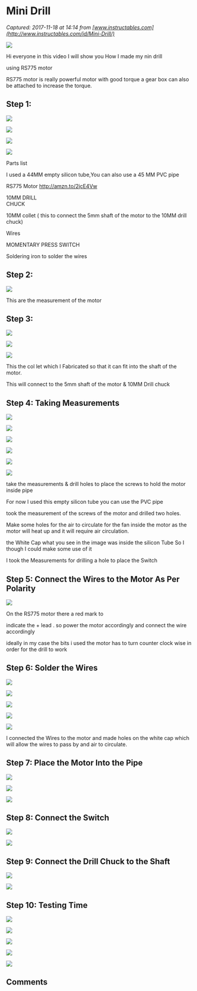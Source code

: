 # Mini Drill

_Captured: 2017-11-18 at 14:14 from [www.instructables.com](http://www.instructables.com/id/Mini-Drill/)_

![](https://cdn.instructables.com/FAX/GV35/J9OWMKNU/FAXGV35J9OWMKNU.MEDIUM.jpg)

Hi everyone in this video I will show you How I made my nin drill

using RS775 motor

RS775 motor is really powerful motor with good torque a gear box can also be attached to increase the torque.

## Step 1: 

![](https://cdn.instructables.com/FU3/SWD7/J9OWMH30/FU3SWD7J9OWMH30.MEDIUM.jpg)

![](https://cdn.instructables.com/F36/J0UF/J9OWMH33/F36J0UFJ9OWMH33.SMALL.jpg)

![](https://cdn.instructables.com/FHR/MMM0/J9OWMH3B/FHRMMM0J9OWMH3B.SMALL.jpg)

![](https://cdn.instructables.com/F5B/C2ZG/J9OWMH3N/F5BC2ZGJ9OWMH3N.SMALL.jpg)

Parts list

I used a 44MM empty silicon tube,You can also use a 45 MM PVC pipe

RS775 Motor http://amzn.to/2jcE4Vw

10MM DRILL   
CHUCK

10MM collet ( this to connect the 5mm shaft of the motor to the 10MM drill chuck)

Wires

MOMENTARY PRESS SWITCH

Soldering iron to solder the wires

## Step 2: 

![](https://cdn.instructables.com/F9H/IR4I/J9OWMH4E/F9HIR4IJ9OWMH4E.MEDIUM.jpg)

This are the measurement of the motor

## Step 3: 

![](https://cdn.instructables.com/FYB/88DN/J9OWMHXQ/FYB88DNJ9OWMHXQ.MEDIUM.jpg)

![](https://cdn.instructables.com/F4I/3F8F/J9OWMHY3/F4I3F8FJ9OWMHY3.SMALL.jpg)

![](https://cdn.instructables.com/FYK/DM5X/J9OWMHY4/FYKDM5XJ9OWMHY4.SMALL.jpg)

This the col let which I Fabricated so that it can fit into the shaft of the motor.

This will connect to the 5mm shaft of the motor & 10MM Drill chuck

## Step 4: Taking Measurements

![](https://cdn.instructables.com/FM8/18DL/J9OWMIJT/FM818DLJ9OWMIJT.MEDIUM.jpg)

![](https://cdn.instructables.com/FRV/1O21/J9OWMIQK/FRV1O21J9OWMIQK.SMALL.jpg)

![](https://cdn.instructables.com/FV6/X7P3/J9OWMIQN/FV6X7P3J9OWMIQN.SMALL.jpg)

![](https://cdn.instructables.com/F53/LL5Z/J9OWMIR3/F53LL5ZJ9OWMIR3.SMALL.jpg)

![](https://cdn.instructables.com/FMN/1D2Y/J9OWMHYX/FMN1D2YJ9OWMHYX.SMALL.jpg)

![](https://cdn.instructables.com/FSF/X4XT/J9OWMI0A/FSFX4XTJ9OWMI0A.SMALL.jpg)

take the measurements & drill holes to place the screws to hold the motor inside pipe

For now I used this empty silicon tube you can use the PVC pipe

took the measurement of the screws of the motor and drilled two holes.

Make some holes for the air to circulate for the fan inside the motor as the motor will heat up and it will require air circulation.

the White Cap what you see in the image was inside the silicon Tube So I though I could make some use of it

I took the Measurements for drilling a hole to place the Switch

## Step 5: Connect the Wires to the Motor As Per Polarity

![](https://cdn.instructables.com/F4H/XF8G/J9OWMHYJ/F4HXF8GJ9OWMHYJ.MEDIUM.jpg)

On the RS775 motor there a red mark to

indicate the + lead . so power the motor accordingly and connect the wire accordingly

ideally in my case the bits i used the motor has to turn counter clock wise in order for the drill to work

## Step 6: Solder the Wires

![](https://cdn.instructables.com/F1U/689M/J9OWMHZR/F1U689MJ9OWMHZR.MEDIUM.jpg)

![](https://cdn.instructables.com/FTI/MIYK/J9OWMHZB/FTIMIYKJ9OWMHZB.SMALL.jpg)

![](https://cdn.instructables.com/FOY/IKM3/J9OWMI00/FOYIKM3J9OWMI00.SMALL.jpg)

![](https://cdn.instructables.com/F33/EJPQ/J9OWMHZS/F33EJPQJ9OWMHZS.SMALL.jpg)

![](https://cdn.instructables.com/F64/FAI8/J9OWMHZQ/F64FAI8J9OWMHZQ.SMALL.jpg)

I connected the Wires to the motor and made holes on the white cap which will allow the wires to pass by and air to circulate.

## Step 7: Place the Motor Into the Pipe

![](https://cdn.instructables.com/FU4/SS5V/J9OWMI0V/FU4SS5VJ9OWMI0V.MEDIUM.jpg)

![](https://cdn.instructables.com/FUI/A8B3/J9OWMI0U/FUIA8B3J9OWMI0U.SMALL.jpg)

![](https://cdn.instructables.com/F08/P233/J9OWMI18/F08P233J9OWMI18.SMALL.jpg)

## Step 8: Connect the Switch

![](https://cdn.instructables.com/F97/DN4O/J9OWMI19/F97DN4OJ9OWMI19.MEDIUM.jpg)

![](https://cdn.instructables.com/F1A/44D6/J9OWMH3P/F1A44D6J9OWMH3P.MEDIUM.jpg)

## Step 9: Connect the Drill Chuck to the Shaft

![](https://cdn.instructables.com/F19/YNXH/J9OWMI1M/F19YNXHJ9OWMI1M.MEDIUM.jpg)

![](https://cdn.instructables.com/FW9/CAOA/J9OWMI1N/FW9CAOAJ9OWMI1N.MEDIUM.jpg)

## Step 10: Testing Time

![](https://cdn.instructables.com/FSS/5U3L/J9OWMH45/FSS5U3LJ9OWMH45.MEDIUM.jpg)

![](https://cdn.instructables.com/FX9/WTMN/J9OWMI0H/FX9WTMNJ9OWMI0H.SMALL.jpg)

![](https://cdn.instructables.com/F67/LF0T/J9OWMI1O/F67LF0TJ9OWMI1O.SMALL.jpg)

![](https://cdn.instructables.com/F30/NK0T/J9OWMI21/F30NK0TJ9OWMI21.SMALL.jpg)

![](https://cdn.instructables.com/FER/PURC/J9OWMI2G/FERPURCJ9OWMI2G.SMALL.jpg)

## Comments
